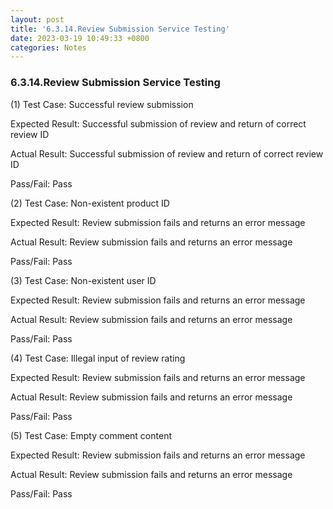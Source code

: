 ```yaml
---
layout: post
title: '6.3.14.Review Submission Service Testing'
date: 2023-03-19 10:49:33 +0800
categories: Notes
---
```


### 6.3.14.Review Submission Service Testing


(1) Test Case: Successful review submission

Expected Result: Successful submission of review and return of correct review ID

Actual Result: Successful submission of review and return of correct review ID

Pass/Fail: Pass

(2) Test Case: Non-existent product ID

Expected Result: Review submission fails and returns an error message

Actual Result: Review submission fails and returns an error message

Pass/Fail: Pass

(3) Test Case: Non-existent user ID

Expected Result: Review submission fails and returns an error message

Actual Result: Review submission fails and returns an error message

Pass/Fail: Pass

(4) Test Case: Illegal input of review rating

Expected Result: Review submission fails and returns an error message

Actual Result: Review submission fails and returns an error message

Pass/Fail: Pass

(5) Test Case: Empty comment content

Expected Result: Review submission fails and returns an error message

Actual Result: Review submission fails and returns an error message

Pass/Fail: Pass
